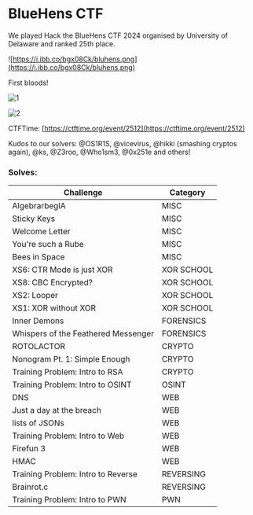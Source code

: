 # BlueHens CTF

We played Hack the BlueHens CTF 2024 organised by University of Delaware and ranked 25th place. 

![https://i.ibb.co/bgx08Ck/bluhens.png](https://i.ibb.co/bgx08Ck/bluhens.png)

First bloods!

![1](https://i.ibb.co/8D5L6K7/Screenshot-2024-11-10-at-9-04-18-PM.png)

![2](https://i.ibb.co/0f52pvd/Screenshot-2024-11-10-at-9-04-25-PM.png)

CTFTime: [https://ctftime.org/event/2512](https://ctftime.org/event/2512)

Kudos to our solvers:
@OS1R1S, @vicevirus, @hikki (smashing cryptos again), @ks, @Z3roo, @Who1sm3, @0x251e and others!

### Solves:

| Challenge           | Category   |
|---------------------|------------|
|AlgebrarbeglA|MISC|
|Sticky Keys|MISC|
|Welcome Letter|MISC|
|You're such a Rube|MISC|
|Bees in Space|MISC|
|XS6: CTR Mode is just XOR|XOR SCHOOL|
|XS8: CBC Encrypted?|XOR SCHOOL|
|XS2: Looper|XOR SCHOOL|
|XS1: XOR without XOR|XOR SCHOOL|
|Inner Demons|FORENSICS|
|Whispers of the Feathered Messenger|FORENSICS|
|ROTOLACTOR|CRYPTO|
|Nonogram Pt. 1: Simple Enough|CRYPTO|
|Training Problem: Intro to RSA|CRYPTO|
|Training Problem: Intro to OSINT|OSINT|
|DNS|WEB|
|Just a day at the breach|WEB|
|lists of JSONs|WEB|
|Training Problem: Intro to Web|WEB|
|Firefun 3|WEB|
|HMAC|WEB|
|Training Problem: Intro to Reverse|REVERSING|
|B️rainrot.c|REVERSING|
|Training Problem: Intro to PWN|PWN|
